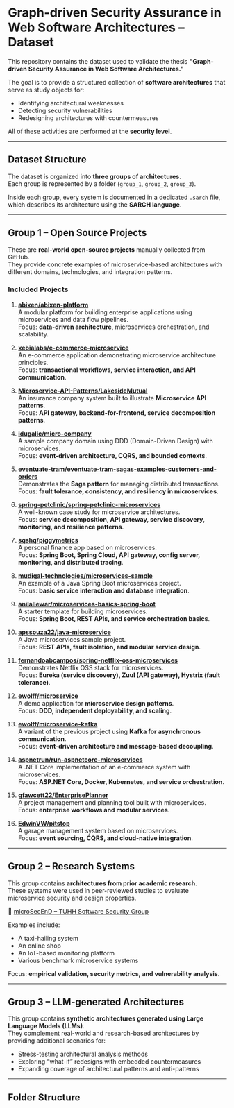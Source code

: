 # Graph-driven Security Assurance in Web Software Architectures – Dataset

This repository contains the dataset used to validate the thesis **"Graph-driven Security Assurance in Web Software Architectures."**  

The goal is to provide a structured collection of **software architectures** that serve as study objects for:  

- Identifying architectural weaknesses  
- Detecting security vulnerabilities  
- Redesigning architectures with countermeasures  

All of these activities are performed at the **security level**.  

---

## Dataset Structure  

The dataset is organized into **three groups of architectures**.  
Each group is represented by a folder (`group_1`, `group_2`, `group_3`).  

Inside each group, every system is documented in a dedicated `.sarch` file, which describes its architecture using the **SARCH language**.  

---

## Group 1 – Open Source Projects  

These are **real-world open-source projects** manually collected from GitHub.  
They provide concrete examples of microservice-based architectures with different domains, technologies, and integration patterns.  

### Included Projects  

1. **[abixen/abixen-platform](https://github.com/abixen/abixen-platform)**  
  A modular platform for building enterprise applications using microservices and data flow pipelines.  
  Focus: **data-driven architecture**, microservices orchestration, and scalability.  

2. **[xebialabs/e-commerce-microservice](https://github.com/xebialabs/e-commerce-microservice)**  
  An e-commerce application demonstrating microservice architecture principles.  
  Focus: **transactional workflows, service interaction, and API communication**.  

3. **[Microservice-API-Patterns/LakesideMutual](https://github.com/Microservice-API-Patterns/LakesideMutual)**  
  An insurance company system built to illustrate **Microservice API patterns**.  
  Focus: **API gateway, backend-for-frontend, service decomposition patterns**.  

4. **[idugalic/micro-company](https://github.com/idugalic/micro-company)**  
  A sample company domain using DDD (Domain-Driven Design) with microservices.  
  Focus: **event-driven architecture, CQRS, and bounded contexts**.  

5. **[eventuate-tram/eventuate-tram-sagas-examples-customers-and-orders](https://github.com/eventuate-tram/eventuate-tram-sagas-examples-customers-and-orders)**  
  Demonstrates the **Saga pattern** for managing distributed transactions.  
  Focus: **fault tolerance, consistency, and resiliency in microservices**.  

6. **[spring-petclinic/spring-petclinic-microservices](https://github.com/spring-petclinic/spring-petclinic-microservices)**  
  A well-known case study for microservice architectures.  
  Focus: **service decomposition, API gateway, service discovery, monitoring, and resilience patterns**.  

7. **[sqshq/piggymetrics](https://github.com/sqshq/piggymetrics)**  
  A personal finance app based on microservices.  
  Focus: **Spring Boot, Spring Cloud, API gateway, config server, monitoring, and distributed tracing**.  

8. **[mudigal-technologies/microservices-sample](https://github.com/mudigal-technologies/microservices-sample)**  
  An example of a Java Spring Boot microservices project.  
  Focus: **basic service interaction and database integration**.  

9. **[anilallewar/microservices-basics-spring-boot](https://github.com/anilallewar/microservices-basics-spring-boot)**  
  A starter template for building microservices.  
  Focus: **Spring Boot, REST APIs, and service orchestration basics**.  

10. **[apssouza22/java-microservice](https://github.com/apssouza22/java-microservice)**  
  A Java microservices sample project.  
  Focus: **REST APIs, fault isolation, and modular service design**.  

11. **[fernandoabcampos/spring-netflix-oss-microservices](https://github.com/fernandoabcampos/spring-netflix-oss-microservices)**  
  Demonstrates Netflix OSS stack for microservices.  
  Focus: **Eureka (service discovery), Zuul (API gateway), Hystrix (fault tolerance)**.  

12. **[ewolff/microservice](https://github.com/ewolff/microservice)**  
  A demo application for **microservice design patterns**.  
  Focus: **DDD, independent deployability, and scaling**.  

13. **[ewolff/microservice-kafka](https://github.com/ewolff/microservice-kafka)**  
  A variant of the previous project using **Kafka for asynchronous communication**.  
  Focus: **event-driven architecture and message-based decoupling**.  

14. **[aspnetrun/run-aspnetcore-microservices](https://github.com/aspnetrun/run-aspnetcore-microservices)**  
  A .NET Core implementation of an e-commerce system with microservices.  
  Focus: **ASP.NET Core, Docker, Kubernetes, and service orchestration**.  

15. **[gfawcett22/EnterprisePlanner](https://github.com/gfawcett22/EnterprisePlanner)**  
  A project management and planning tool built with microservices.  
  Focus: **enterprise workflows and modular services**.  

16. **[EdwinVW/pitstop](https://github.com/EdwinVW/pitstop)**  
  A garage management system based on microservices.  
  Focus: **event sourcing, CQRS, and cloud-native integration**.  

---

## Group 2 – Research Systems  

This group contains **architectures from prior academic research**.  
These systems were used in peer-reviewed studies to evaluate microservice security and design properties.  

🔗 [microSecEnD – TUHH Software Security Group](https://tuhh-softsec.github.io/microSecEnD/models.html)  

Examples include:  
- A taxi-hailing system  
- An online shop  
- An IoT-based monitoring platform  
- Various benchmark microservice systems  

Focus: **empirical validation, security metrics, and vulnerability analysis**.  

---

## Group 3 – LLM-generated Architectures  

This group contains **synthetic architectures generated using Large Language Models (LLMs)**.  
They complement real-world and research-based architectures by providing additional scenarios for:  

- Stress-testing architectural analysis methods  
- Exploring “what-if” redesigns with embedded countermeasures  
- Expanding coverage of architectural patterns and anti-patterns  

---

## Folder Structure  

